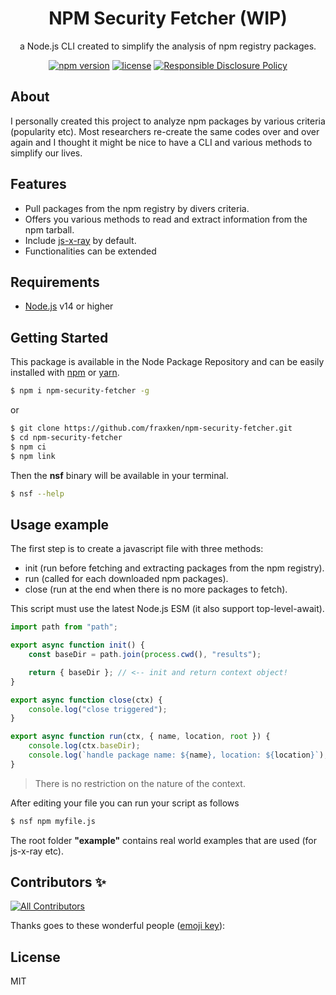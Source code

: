 <p align="center"><h1 align="center">
  NPM Security Fetcher (WIP)
</h1>

<p align="center">
  a Node.js CLI created to simplify the analysis of npm registry packages.
</p>

<p align="center">
    <a href="https://github.com/fraxken/npm-security-fetcher"><img src="https://img.shields.io/github/package-json/v/fraxken/npm-security-fetcher?style=flat-square" alt="npm version"></a>
    <a href="https://github.com/fraxken/npm-security-fetcher"><img src="https://img.shields.io/github/license/fraxken/npm-security-fetcher?style=flat-square" alt="license"></a>
    <a href="./SECURITY.md"><img src="https://img.shields.io/badge/Security-Responsible%20Disclosure-yellow.svg?style=flat-square" alt="Responsible Disclosure Policy" /></a>
</p>

## About

I personally created this project to analyze npm packages by various criteria (popularity etc). Most researchers re-create the same codes over and over again and I thought it might be nice to have a CLI and various methods to simplify our lives.

## Features

- Pull packages from the npm registry by divers criteria.
- Offers you various methods to read and extract information from the npm tarball.
- Include [js-x-ray](https://github.com/fraxken/js-x-ray) by default.
- Functionalities can be extended

## Requirements
- [Node.js](https://nodejs.org/en/) v14 or higher

## Getting Started

This package is available in the Node Package Repository and can be easily installed with [npm](https://docs.npmjs.com/getting-started/what-is-npm) or [yarn](https://yarnpkg.com).

```bash
$ npm i npm-security-fetcher -g
```

or

```bash
$ git clone https://github.com/fraxken/npm-security-fetcher.git
$ cd npm-security-fetcher
$ npm ci
$ npm link
```

Then the **nsf** binary will be available in your terminal.

```bash
$ nsf --help
```

## Usage example

The first step is to create a javascript file with three methods:
- init (run before fetching and extracting packages from the npm registry).
- run (called for each downloaded npm packages).
- close (run at the end when there is no more packages to fetch).

This script must use the latest Node.js ESM (it also support top-level-await).

```js
import path from "path";

export async function init() {
    const baseDir = path.join(process.cwd(), "results");

    return { baseDir }; // <-- init and return context object!
}

export async function close(ctx) {
    console.log("close triggered");
}

export async function run(ctx, { name, location, root }) {
    console.log(ctx.baseDir);
    console.log(`handle package name: ${name}, location: ${location}`);
}
```

> There is no restriction on the nature of the context.

After editing your file you can run your script as follows
```bash
$ nsf npm myfile.js
```

The root folder **"example"** contains real world examples that are used (for js-x-ray etc).


## Contributors ✨

<!-- ALL-CONTRIBUTORS-BADGE:START - Do not remove or modify this section -->
[![All Contributors](https://img.shields.io/badge/all_contributors-4-orange.svg?style=flat-square)](#contributors-)
<!-- ALL-CONTRIBUTORS-BADGE:END -->

Thanks goes to these wonderful people ([emoji key](https://allcontributors.org/docs/en/emoji-key)):

<!-- ALL-CONTRIBUTORS-LIST:START - Do not remove or modify this section -->
<!-- prettier-ignore-start -->
<!-- markdownlint-disable -->


<!-- markdownlint-enable -->
<!-- prettier-ignore-end -->
<!-- ALL-CONTRIBUTORS-LIST:END -->

## License
MIT
